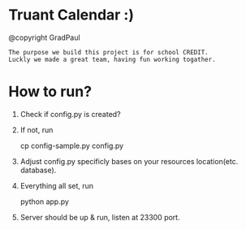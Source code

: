 # Truant Calendar :)

@copyright GradPaul

    The purpose we build this project is for school CREDIT.
    Luckly we made a great team, having fun working togather.

# How to run?

1. Check if config.py is created?
2. If not, run

    cp config-sample.py config.py

3. Adjust config.py specificly bases on your resources location(etc. database).
4. Everything all set, run

    python app.py

5. Server should be up & run, listen at 23300 port.

